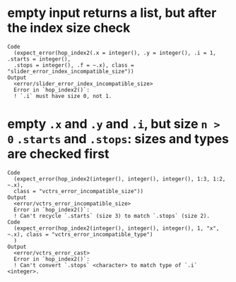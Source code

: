 # empty input returns a list, but after the index size check

    Code
      (expect_error(hop_index2(.x = integer(), .y = integer(), .i = 1, .starts = integer(),
      .stops = integer(), .f = ~.x), class = "slider_error_index_incompatible_size"))
    Output
      <error/slider_error_index_incompatible_size>
      Error in `hop_index2()`:
      ! `.i` must have size 0, not 1.

# empty `.x` and `.y` and `.i`, but size `n > 0` `.starts` and `.stops`: sizes and types are checked first

    Code
      (expect_error(hop_index2(integer(), integer(), integer(), 1:3, 1:2, ~.x),
      class = "vctrs_error_incompatible_size"))
    Output
      <error/vctrs_error_incompatible_size>
      Error in `hop_index2()`:
      ! Can't recycle `.starts` (size 3) to match `.stops` (size 2).
    Code
      (expect_error(hop_index2(integer(), integer(), integer(), 1, "x", ~.x), class = "vctrs_error_incompatible_type")
      )
    Output
      <error/vctrs_error_cast>
      Error in `hop_index2()`:
      ! Can't convert `.stops` <character> to match type of `.i` <integer>.

